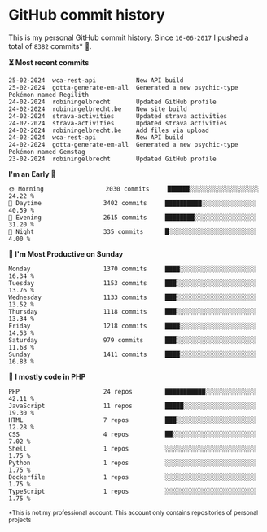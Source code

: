 # GitHub commit history
This is my personal GitHub commit history. Since <!--START_SECTION:first-commit-date-->`16-06-2017`<!--END_SECTION:first-commit-date--> I pushed a total of <!--START_SECTION:total-commit-count-->`8382`<!--END_SECTION:total-commit-count--> commits* 🎉.

<!--START_SECTION:most-recent-commits-->
**⏳ Most recent commits**
                                        
```text
25-02-2024  wca-rest-api           New API build
25-02-2024  gotta-generate-em-all  Generated a new psychic-type Pokémon named Regilith
24-02-2024  robiningelbrecht       Updated GitHub profile
24-02-2024  robiningelbrecht.be    New site build
24-02-2024  strava-activities      Updated strava activities
24-02-2024  strava-activities      Updated strava activities
24-02-2024  robiningelbrecht.be    Add files via upload
24-02-2024  wca-rest-api           New API build
24-02-2024  gotta-generate-em-all  Generated a new psychic-type Pokémon named Gemstag
23-02-2024  robiningelbrecht       Updated GitHub profile
```
<!--END_SECTION:most-recent-commits-->  

<!--START_SECTION:commits-per-day-time-->
**I&#039;m an Early 🐤**

```text
🌞 Morning                 2030 commits     ██████░░░░░░░░░░░░░░░░░░░   24.22 %
🌆 Daytime                 3402 commits     ██████████░░░░░░░░░░░░░░░   40.59 %
🌃 Evening                 2615 commits     ████████░░░░░░░░░░░░░░░░░   31.20 %
🌙 Night                   335 commits      █░░░░░░░░░░░░░░░░░░░░░░░░   4.00 %
```
<!--END_SECTION:commits-per-day-time-->  

<!--START_SECTION:commits-per-weekday-->
**📅 I&#039;m Most Productive on Sunday**

```text
Monday                    1370 commits     ████░░░░░░░░░░░░░░░░░░░░░   16.34 %
Tuesday                   1153 commits     ███░░░░░░░░░░░░░░░░░░░░░░   13.76 %
Wednesday                 1133 commits     ███░░░░░░░░░░░░░░░░░░░░░░   13.52 %
Thursday                  1118 commits     ███░░░░░░░░░░░░░░░░░░░░░░   13.34 %
Friday                    1218 commits     ████░░░░░░░░░░░░░░░░░░░░░   14.53 %
Saturday                  979 commits      ███░░░░░░░░░░░░░░░░░░░░░░   11.68 %
Sunday                    1411 commits     ████░░░░░░░░░░░░░░░░░░░░░   16.83 %
```
<!--END_SECTION:commits-per-weekday-->  

<!--START_SECTION:repos-per-language-->
**💬 I mostly code in PHP**

```text
PHP                       24 repos         ███████████░░░░░░░░░░░░░░   42.11 %
JavaScript                11 repos         █████░░░░░░░░░░░░░░░░░░░░   19.30 %
HTML                      7 repos          ███░░░░░░░░░░░░░░░░░░░░░░   12.28 %
CSS                       4 repos          ██░░░░░░░░░░░░░░░░░░░░░░░   7.02 %
Shell                     1 repos          ░░░░░░░░░░░░░░░░░░░░░░░░░   1.75 %
Python                    1 repos          ░░░░░░░░░░░░░░░░░░░░░░░░░   1.75 %
Dockerfile                1 repos          ░░░░░░░░░░░░░░░░░░░░░░░░░   1.75 %
TypeScript                1 repos          ░░░░░░░░░░░░░░░░░░░░░░░░░   1.75 %
```
<!--END_SECTION:repos-per-language-->  

<sub>*This is not my professional account. This account only contains repositories of personal projects</sub>
